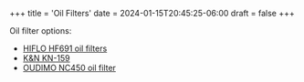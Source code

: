+++
title = 'Oil Filters'
date = 2024-01-15T20:45:25-06:00
draft = false
+++

Oil filter options:

- [HIFLO HF691 oil filters](https://www.amazon.com/Motorcycle-Filtration-ZONGSHEN-Off-Road-Motocross/dp/B0B1DB9GQV)
- [K&N KN-159](https://www.amazon.com/gp/product/B00JJK3ISI)
- [OUDIMO NC450 oil filter](https://www.amazon.com/gp/product/B09FF7V7HR)
